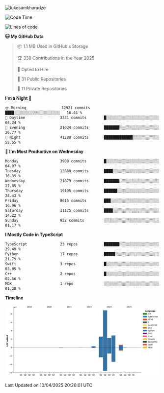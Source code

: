 <img src="https://komarev.com/ghpvc/?username=lukesamkharadze64&label=Profile%20Views&color=0e75b6&style=flat" alt="lukesamkharadze"/>

<!--START_SECTION:waka-->
![Code Time](http://img.shields.io/badge/Code%20Time-251%20hrs%202%20mins-blue)

![Lines of code](https://img.shields.io/badge/From%20Hello%20World%20I%27ve%20Written-173.5%20million%20lines%20of%20code-blue)

**🐱 My GitHub Data** 

> 📦 1.1 MB Used in GitHub's Storage 
 > 
> 🏆 339 Contributions in the Year 2025
 > 
> 💼 Opted to Hire
 > 
> 📜 31 Public Repositories 
 > 
> 🔑 11 Private Repositories 
 > 
**I'm a Night 🦉** 

```text
🌞 Morning                12921 commits       ████░░░░░░░░░░░░░░░░░░░░░   16.44 % 
🌆 Daytime                3331 commits        █░░░░░░░░░░░░░░░░░░░░░░░░   04.24 % 
🌃 Evening                21034 commits       ███████░░░░░░░░░░░░░░░░░░   26.77 % 
🌙 Night                  41288 commits       █████████████░░░░░░░░░░░░   52.55 % 
```
📅 **I'm Most Productive on Wednesday** 

```text
Monday                   3908 commits        █░░░░░░░░░░░░░░░░░░░░░░░░   04.97 % 
Tuesday                  12880 commits       ████░░░░░░░░░░░░░░░░░░░░░   16.39 % 
Wednesday                21879 commits       ███████░░░░░░░░░░░░░░░░░░   27.85 % 
Thursday                 19195 commits       ██████░░░░░░░░░░░░░░░░░░░   24.43 % 
Friday                   8615 commits        ███░░░░░░░░░░░░░░░░░░░░░░   10.96 % 
Saturday                 11175 commits       ████░░░░░░░░░░░░░░░░░░░░░   14.22 % 
Sunday                   922 commits         ░░░░░░░░░░░░░░░░░░░░░░░░░   01.17 % 
```


**I Mostly Code in TypeScript** 

```text
TypeScript               23 repos            ███████░░░░░░░░░░░░░░░░░░   29.49 % 
Python                   17 repos            █████░░░░░░░░░░░░░░░░░░░░   21.79 % 
Swift                    3 repos             █░░░░░░░░░░░░░░░░░░░░░░░░   03.85 % 
C++                      2 repos             █░░░░░░░░░░░░░░░░░░░░░░░░   02.56 % 
MDX                      1 repo              ░░░░░░░░░░░░░░░░░░░░░░░░░   01.28 % 
```



**Timeline**

![Lines of Code chart](https://raw.githubusercontent.com/LukeSamkharadze/LukeSamkharadze/main/assets/bar_graph.png)


 Last Updated on 10/04/2025 20:26:01 UTC
<!--END_SECTION:waka-->

<!--
[![Anurag's github stats](https://github-readme-stats.vercel.app/api?username=LukeSamkharadze&count_private=true&theme=dark&show_icons=true&custom_title=Github%20Stats)](https://github.com/anuraghazra/github-readme-stats)
[![willianrod's wakatime stats](https://github-readme-stats.vercel.app/api/wakatime?username=LukeSamkharadze&theme=dark&langs_count=9&custom_title=Weekly%20Stats)](https://github.com/anuraghazra/github-readme-stats)
[![Top Langs](https://github-readme-stats.vercel.app/api/top-langs/?username=LukeSamkharadze&theme=dark&langs_count=9&custom_title=Repositories)](https://github.com/anuraghazra/github-readme-stats)
<img alt="GitHub Stats" src="https://github-readme-stats.vercel.app/api?username=LukeSamkharadze&count_private=true&show_icons=true&include_all_commits=true&theme=dark">
-->
